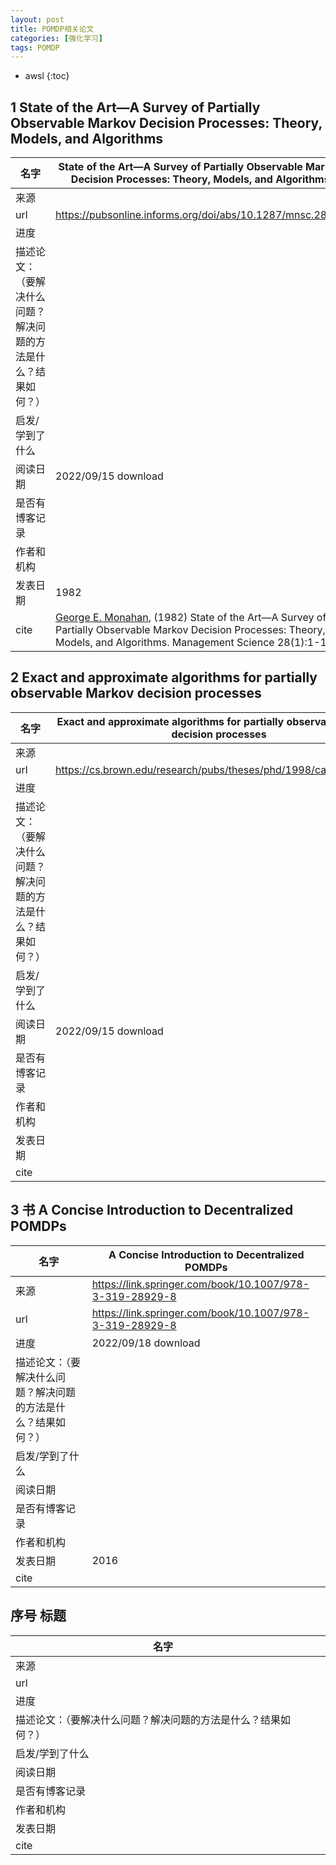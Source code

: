 ```yaml
---
layout: post
title: POMDP相关论文
categories: [强化学习]
tags: POMDP
---
```


* awsl 
{:toc}


## 1 State of the Art—A Survey of Partially Observable Markov Decision Processes: Theory, Models, and Algorithms


| 名字                                                         | State of the Art—A Survey of Partially Observable Markov Decision Processes: Theory, Models, and Algorithms |
| ------------------------------------------------------------ | ------------------------------------------------------------ |
| 来源                                                         |                                                              |
| url                                                          | https://pubsonline.informs.org/doi/abs/10.1287/mnsc.28.1.1   |
| 进度                                                         |                                                              |
| 描述论文：（要解决什么问题？解决问题的方法是什么？结果如何？） |                                                              |
| 启发/学到了什么                                              |                                                              |
| 阅读日期                                                     | 2022/09/15 download                                          |
| 是否有博客记录                                               |                                                              |
| 作者和机构                                                   |                                                              |
| 发表日期                                                     | 1982                                                         |
| cite                                                         | [George E. Monahan](https://pubsonline.informs.org/action/doSearch?text1=Monahan%2C+George+E&field1=Contrib), (1982) State of the Art—A Survey of Partially Observable Markov Decision Processes: Theory, Models, and Algorithms. Management Science 28(1):1-16. |


## 2 Exact and approximate algorithms for partially observable Markov decision processes


| 名字                                                         | Exact and approximate algorithms for partially observable Markov decision processes |
| ------------------------------------------------------------ | ------------------------------------------------------------ |
| 来源                                                         |                                                              |
| url                                                          | https://cs.brown.edu/research/pubs/theses/phd/1998/cassandra.pdf |
| 进度                                                         |                                                              |
| 描述论文：（要解决什么问题？解决问题的方法是什么？结果如何？） |                                                              |
| 启发/学到了什么                                              |                                                              |
| 阅读日期                                                     | 2022/09/15 download                                          |
| 是否有博客记录                                               |                                                              |
| 作者和机构                                                   |                                                              |
| 发表日期                                                     |                                                              |
| cite                                                         |                                                              |

## 3 书 A Concise Introduction to Decentralized POMDPs


| 名字                                                         | A Concise Introduction to Decentralized POMDPs           |
| ------------------------------------------------------------ | -------------------------------------------------------- |
| 来源                                                         | https://link.springer.com/book/10.1007/978-3-319-28929-8 |
| url                                                          | https://link.springer.com/book/10.1007/978-3-319-28929-8 |
| 进度                                                         | 2022/09/18 download                                      |
| 描述论文：（要解决什么问题？解决问题的方法是什么？结果如何？） |                                                          |
| 启发/学到了什么                                              |                                                          |
| 阅读日期                                                     |                                                          |
| 是否有博客记录                                               |                                                          |
| 作者和机构                                                   |                                                          |
| 发表日期                                                     | 2016                                                     |
| cite                                                         |                                                          |


## 序号 标题


| 名字                                                         |      |
| ------------------------------------------------------------ | ---- |
| 来源                                                         |      |
| url                                                          |      |
| 进度                                                         |      |
| 描述论文：（要解决什么问题？解决问题的方法是什么？结果如何？） |      |
| 启发/学到了什么                                              |      |
| 阅读日期                                                     |      |
| 是否有博客记录                                               |      |
| 作者和机构                                                   |      |
| 发表日期                                                     |      |
| cite                                                         |      |